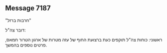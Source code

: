 ## Message 7187

"חרבות ברזל"

דובר צה"ל:

ראשוני: כוחות צה"ל תוקפים כעת ברצועת החוף של עזה מטרות של ארגון הטרור חמאס, פרטים נוספים בהמשך.


